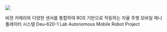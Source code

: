 <img src="https://capsule-render.vercel.app/api?type=rounded&color=282C34&height=160&section=header&text=Autonomous%20Mobile%20Robot&fontSize=40&fontColor=FFFFFF&desc=Powered%20by%20ROS%20Noetic&descAlignY=75&descAlign=50&animation=fadeIn&iconColor=00BCD4" />

비젼 카메라와 다양한 센서를 통합하여 ROS 기반으로 작동하는 자율 주행 모바일 매니퓰레이터 시스템
Deu-620-1 Lab Autonomous Mobile Robot Project

